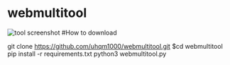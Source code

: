 # webmultitool
![tool screenshot](https://i.imgur.com/JsCJVaA.png)
#How to download

git clone https://github.com/uhqm1000/webmultitool.git
$cd webmultitool
pip install -r requirements.txt
python3 webmultitool.py

